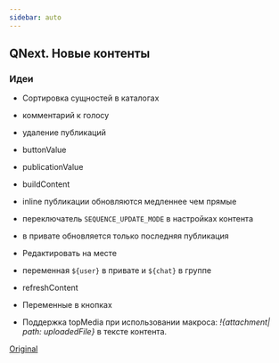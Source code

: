 ```yaml
---
sidebar: auto
---
```


## QNext. Новые контенты
### Идеи
* Сортировка сущностей в каталогах
* комментарий к голосу
* удаление публикаций
* buttonValue
* publicationValue
* buildContent




* inline публикации обновляются медленнее чем прямые
* переключатель `SEQUENCE_UPDATE_MODE` в настройках контента 
* в привате обновляется только последняя публикация
* Редактировать на месте
* переменная `${user}` в привате и `${chat}` в группе
* refreshContent
* Переменные в кнопках
* Поддержка topMedia при использовании макроса: _!{attachment| path: uploadedFile}_ в тексте контента.

[Original](https://telegra.ph/QNext-New-contents-07-07)